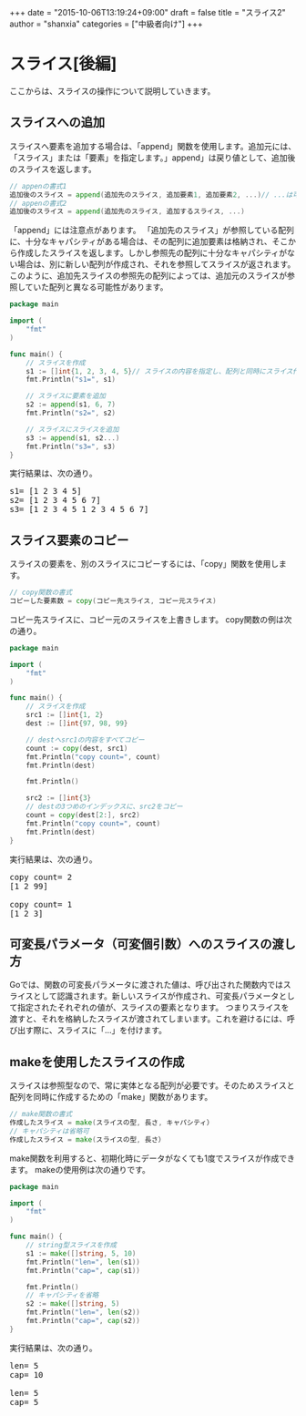 +++
date = "2015-10-06T13:19:24+09:00"
draft = false
title = "スライス2"
author = "shanxia"
categories = ["中級者向け"]
+++

# スライス[後編]
ここからは、スライスの操作について説明していきます。

## スライスへの追加
スライスへ要素を追加する場合は、「append」関数を使用します。追加元には、「スライス」または「要素」を指定します。」append」は戻り値として、追加後のスライスを返します。

```go
// appenの書式1
追加後のスライス = append(追加先のスライス, 追加要素1, 追加要素2, ...)// ...は可変長パラメータを意味します。
// appenの書式2
追加後のスライス = append(追加先のスライス, 追加するスライス, ...)
```

「append」には注意点があります。
「追加先のスライス」が参照している配列に、十分なキャパシティがある場合は、その配列に追加要素は格納され、そこから作成したスライスを返します。しかし参照先の配列に十分なキャパシティがない場合は、別に新しい配列が作成され、それを参照してスライスが返されます。
このように、追加先スライスの参照先の配列によっては、追加元のスライスが参照していた配列と異なる可能性があります。

```go
package main

import (
	"fmt"
)

func main() {
	// スライスを作成
	s1 := []int{1, 2, 3, 4, 5}// スライスの内容を指定し、配列と同時にスライス作成
	fmt.Println("s1=", s1)

	// スライスに要素を追加
	s2 := append(s1, 6, 7)
	fmt.Println("s2=", s2)

	// スライスにスライスを追加
	s3 := append(s1, s2...)
	fmt.Println("s3=", s3)
}
```

実行結果は、次の通り。

<pre class="output">
s1= [1 2 3 4 5]
s2= [1 2 3 4 5 6 7]
s3= [1 2 3 4 5 1 2 3 4 5 6 7]
</pre>

## スライス要素のコピー
スライスの要素を、別のスライスにコピーするには、「copy」関数を使用します。

```go
// copy関数の書式
コピーした要素数 = copy(コピー先スライス, コピー元スライス)
```

コピー先スライスに、コピー元のスライスを上書きします。
copy関数の例は次の通り。

```go
package main

import (
	"fmt"
)

func main() {
	// スライスを作成
	src1 := []int{1, 2}
	dest := []int{97, 98, 99}

	// destへsrc1の内容をすべてコピー
	count := copy(dest, src1)
	fmt.Println("copy count=", count)
	fmt.Println(dest)

	fmt.Println()

	src2 := []int{3}
	// destの3つめのインデックスに、src2をコピー
	count = copy(dest[2:], src2)
	fmt.Println("copy count=", count)
	fmt.Println(dest)
}
```

実行結果は、次の通り。

<pre class="output">
copy count= 2
[1 2 99]

copy count= 1
[1 2 3]
</pre>

## 可変長パラメータ（可変個引数）へのスライスの渡し方
Goでは、関数の可変長パラメータに渡された値は、呼び出された関数内ではスライスとして認識されます。新しいスライスが作成され、可変長パラメータとして指定されたそれぞれの値が、スライスの要素となります。
つまりスライスを渡すと、それを格納したスライスが渡されてしまいます。これを避けるには、呼び出す際に、スライスに「...」を付けます。

## makeを使用したスライスの作成
スライスは参照型なので、常に実体となる配列が必要です。そのためスライスと配列を同時に作成するための「make」関数があります。

```go
// make関数の書式
作成したスライス = make(スライスの型, 長さ, キャパシティ）
// キャパシティは省略可
作成したスライス = make(スライスの型, 長さ）
```

make関数を利用すると、初期化時にデータがなくても1度でスライスが作成できます。
makeの使用例は次の通りです。

```go
package main

import (
	"fmt"
)

func main() {
	// string型スライスを作成
	s1 := make([]string, 5, 10)
	fmt.Println("len=", len(s1))
	fmt.Println("cap=", cap(s1))

	fmt.Println()
	// キャパシティを省略
	s2 := make([]string, 5)
	fmt.Println("len=", len(s2))
	fmt.Println("cap=", cap(s2))
}
```

実行結果は、次の通り。

<pre class="output">
len= 5
cap= 10

len= 5
cap= 5
</pre>

